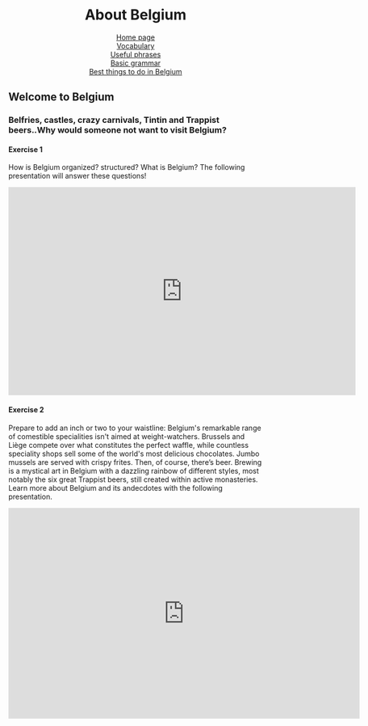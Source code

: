 <center> 
<h1>About Belgium</h1>

 <a href="index.html">Home page</a> <br>
 <a href="page3.html">Vocabulary</a> <br>
 <a href="page4.html">Useful phrases</a> <br>
 <a href="page5.html">Basic grammar</a> <br>
 <a href="page6.html">Best things to do in Belgium</a> 
 </center> 
 
 <p>
 <h2>Welcome to Belgium</h2>
 <h3>Belfries, castles, crazy carnivals, Tintin and Trappist beers..Why would someone not want to visit Belgium?</h3>
 </p> 
<p>
 <h4>Exercise 1</h4>
 How is Belgium organized? structured? What is Belgium? The following presentation will answer these questions!
</p>

<iframe src="https://h5p.org/h5p/embed/684601" width="688" height="412" frameborder="0" allowfullscreen="allowfullscreen"></iframe><script src="https://h5p.org/sites/all/modules/h5p/library/js/h5p-resizer.js" charset="UTF-8"></script>
 
 <p>
 <h4> Exercise 2</h4>
Prepare to add an inch or two to your waistline: Belgium's remarkable range of comestible specialities isn't aimed at weight-watchers. Brussels and Liège compete over what constitutes the perfect  waffle, while countless speciality shops sell some of the world's most delicious chocolates. Jumbo mussels are served with crispy frites. Then, of course, there’s beer. Brewing is a mystical art in Belgium with a dazzling rainbow of different styles, most notably the six great Trappist beers, still created within active monasteries. 
Learn more about Belgium and its andecdotes with the following presentation. 
</p>

 <iframe src="https://h5p.org/h5p/embed/684552" width="696" height="417" frameborder="0" allowfullscreen="allowfullscreen"></iframe><script src="https://h5p.org/sites/all/modules/h5p/library/js/h5p-resizer.js" charset="UTF-8"></script>
